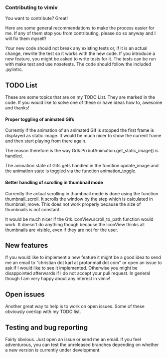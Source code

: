 ### Contributing to vimiv
You want to contribute? Great!

Here are some general recommendations to make the process easier for me. If any
of them stop you from contributing, please do so anyway and I will fix them
myself!

Your new code should not break any existing tests or, if it is an actual change,
rewrite the test so it works with the new code. If you introduce a new feature,
you might be asked to write tests for it. The tests can be run with make test
and use nosetests. The code should follow the included .pylintrc.

## TODO List
These are some topics that are on my TODO List. They are marked in the code.
If you would like to solve one of these or have ideas how to, awesome and
thanks!

#### Proper toggling of animated Gifs
Currently if the animation of an animated Gif is stopped the first frame is
displayed as static image. It would be much nicer to show the current frame and
then start playing from there again.

The reason therefore is the way Gdk.PixbufAnimation.get\_static\_image() is
handled.

The animation state of Gifs gets handled in the function update\_image and the
animation state is toggled via the function animation\_toggle.

#### Better handling of scrolling in thumbnail mode
Currently the actual scrolling in thumbnail mode is done using the function
thumbnail\_scroll. It scrolls the window by the step which is calculated in
thumbnail\_move. This does not work properly because the size of thumbnails is
not constant.

It would be much nicer if the Gtk.IconView.scroll\_to\_path function would work.
It doesn't do anything though because the IconView thinks all thumbnails are
visible, even if they are not for the user.

## New features
If you would like to implement a new feature it might be a good idea to send me
an email to "christian dot karl at protonmail dot com" or open an issue to ask
if I would like to see it implemented. Otherwise you might be disappointed
afterwards if I do not accept your pull request. In general though I am very
happy about any interest in vimiv!

## Open issues
Another great way to help is to work on open issues. Some of these obviously
overlap with my TODO list.

## Testing and bug reporting
Fairly obvious. Just open an issue or send me an email. If you feel adventurous,
you can test the unreleased branches depending on whether a new version is
currently under development.
